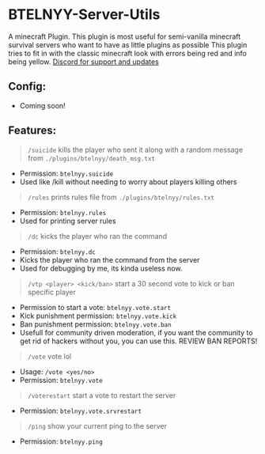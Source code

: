 # BTELNYY-Server-Utils
 A minecraft Plugin.
This plugin is most useful for semi-vanilla minecraft survival servers who want to have as little plugins as possible
This plugin tries to fit in with the classic minecraft look with errors being red and info being yellow.
[Discord for support and updates](https://discord.gg/P22tFkjTm3)

## Config:
* Coming soon!

## Features:
> `/suicide` kills the player who sent it along with a random message from `./plugins/btelnyy/death_msg.txt`
* Permission: `btelnyy.suicide`
* Used like /kill without needing to worry about players killing others
> `/rules` prints rules file from `./plugins/btelnyy/rules.txt`
* Permission: `btelnyy.rules`
* Used for printing server rules
> `/dc` kicks the player who ran the command
* Permission: `btelnyy.dc`
* Kicks the player who ran the command from the server
* Used for debugging by me, its kinda useless now.
> `/vtp <player> <kick/ban>` start a 30 second vote to kick or ban specific player
* Permission to start a vote: `btelnyy.vote.start`
* Kick punishment permission: `btelnyy.vote.kick`
* Ban punishment permission: `btelnyy.vote.ban`
* Usefull for community driven moderation, if you want the community to get rid of hackers without you, you can use this. REVIEW BAN REPORTS!
> `/vote` vote lol
* Usage: `/vote <yes/no>`
* Permission: `btelnyy.vote`
> `/voterestart` start a vote to restart the server
* Permission: `btelnyy.vote.srvrestart`
> `/ping` show your current ping to the server
* Permission: `btelnyy.ping`

